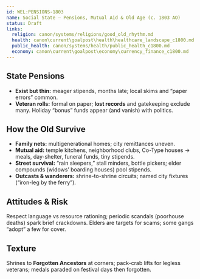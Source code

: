 ```yaml
---
id: WEL:PENSIONS-1803
name: Social State — Pensions, Mutual Aid & Old Age (c. 1803 AO)
status: Draft
links:
  religion: canon/systems/religions/good_old_rhythm.md
  health: canon\current\goalpost\health\healthcare_landscape_c1800.md
  public_health: canon/systems/health/public_health_c1800.md
  economy: canon\current\goalpost\economy\currency_finance_c1800.md
---
```


## State Pensions
- **Exist but thin:** meager stipends, months late; local skims and “paper errors” common.
- **Veteran rolls:** formal on paper; **lost records** and gatekeeping exclude many. Holiday “bonus” funds appear (and vanish) with politics.

## How the Old Survive
- **Family nets:** multigenerational homes; city remittances uneven.
- **Mutual aid:** temple kitchens, neighborhood clubs, Co-Type houses → meals, day-shelter, funeral funds, tiny stipends.
- **Street survival:** “rain sleepers,” stall minders, bottle pickers; elder compounds (widows’ boarding houses) pool stipends.
- **Outcasts & wanderers:** shrine-to-shrine circuits; named city fixtures (“iron-leg by the ferry”).

## Attitudes & Risk
Respect language vs resource rationing; periodic scandals (poorhouse deaths) spark brief crackdowns. Elders are targets for scams; some gangs “adopt” a few for cover.

## Texture
Shrines to **Forgotten Ancestors** at corners; pack-crab lifts for legless veterans; medals paraded on festival days then forgotten.
